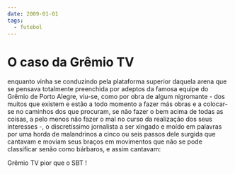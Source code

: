 ```yaml
---
date: 2009-01-01
tags:
  - futebol
---
```


# O caso da Grêmio TV

enquanto vinha se conduzindo pela plataforma superior daquela arena que se pensava totalmente preenchida por adeptos da famosa equipe do Grêmio de Porto Alegre, viu-se, como por obra de algum nigromante - dos muitos que existem e estão a todo momento a fazer más obras e a colocar-se no caminhos dos que procuram, se não fazer o bem acima de todas as coisas, a pelo menos não fazer o mal no curso da realização dos seus interesses -, o discretíssimo jornalista a ser xingado e moído em palavras por uma horda de malandrinos a cinco ou seis passos dele surgida que cantavam e moviam seus braços em movimentos que não se pode classificar senão como bárbaros, e assim cantavam:

Grêmio TV
pior que o SBT !
